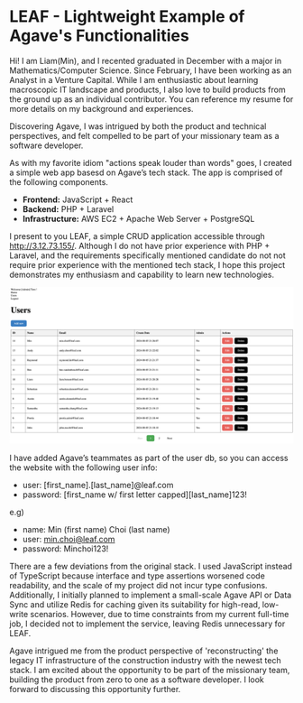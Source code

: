 # LEAF - Lightweight Example of Agave's Functionalities

Hi! I am Liam(Min), and I recented graduated in December with a major in Mathematics/Computer Science. Since February, I have been working as an Analyst in a Venture Capital. While I am enthusiastic about learning macroscopic IT landscape and products, I also love to build products from the ground up as an individual contributor. You can reference my resume for more details on my background and experiences.

Discovering Agave, I was intrigued by both the product and technical perspectives, and felt compelled to be part of your missionary team as a software developer.

As with my favorite idiom "actions speak louder than words" goes, I created a simple web app basesd on Agave’s tech stack. The app is comprised of the following components.

- **Frontend:** JavaScript + React
- **Backend:** PHP + Laravel
- **Infrastructure:** AWS EC2 + Apache Web Server + PostgreSQL

I present to you LEAF, a simple CRUD application accessible through http://3.12.73.155/. Although I do not have prior experience with PHP + Laravel, and the requirements specifically mentioned candidate do not not require prior experience with the mentioned tech stack, I hope this project demonstrates my enthusiasm and capability to learn new technologies.

![LEAF Screenshot](https://github.com/mgchoi239/Agave/blob/main/leaf_user_page.png)

I have added Agave’s teammates as part of the user db, so you can access the website with the following user info:

- user: [first_name].[last_name]@leaf.com
- password: [first_name w/ first letter capped][last_name]123!

e.g)
- name: Min (first name) Choi (last name)
- user: min.choi@leaf.com
- password: Minchoi123!

There are a few deviations from the original stack. I used JavaScript instead of TypeScript because interface and type assertions worsened code readability, and the scale of my project did not incur type confusions. Additionally, I initially planned to implement a small-scale Agave API or Data Sync and utilize Redis for caching given its suitability for high-read, low-write scenarios. However, due to time constraints from my current full-time job, I decided not to implement the service, leaving Redis unnecessary for LEAF.

Agave intrigued me from the product perspective of 'reconstructing' the legacy IT infrastructure of the construction industry with the newest tech stack. I am excited about the opportunity to be part of the missionary team, building the product from zero to one as a software developer. I look forward to discussing this opportunity further.
